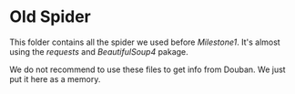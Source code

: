 # Old Spider

This folder contains all the spider we used before *Milestone1*. It's almost using the *requests* and *BeautifulSoup4* pakage.

We do not recommend to use these files to get info from Douban. We just put it here as a memory.
